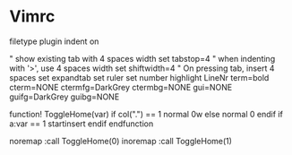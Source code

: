 # Vimrc

filetype plugin indent on

" show existing tab with 4 spaces width
set tabstop=4
" when indenting with '>', use 4 spaces width
set shiftwidth=4
" On pressing tab, insert 4 spaces
set expandtab
set ruler
set number
highlight LineNr term=bold cterm=NONE ctermfg=DarkGrey ctermbg=NONE gui=NONE guifg=DarkGrey guibg=NONE

function! ToggleHome(var)
    if col(".") == 1
        normal 0w
    else
        normal 0
    endif
    if a:var == 1
        startinsert
    endif
endfunction

noremap <silent> <Home> :call ToggleHome(0)<CR>
inoremap <silent> <Home> <ESC>:call ToggleHome(1)<CR>
  
